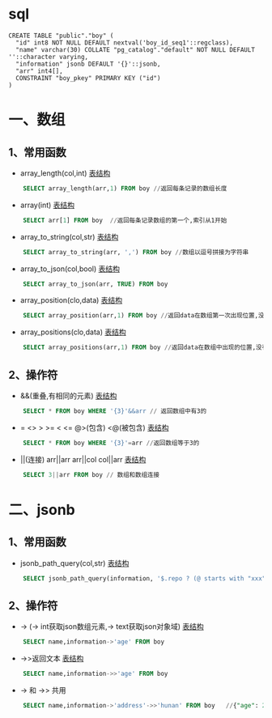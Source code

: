 # sql
```text
CREATE TABLE "public"."boy" (
  "id" int8 NOT NULL DEFAULT nextval('boy_id_seq1'::regclass),
  "name" varchar(30) COLLATE "pg_catalog"."default" NOT NULL DEFAULT ''::character varying,
  "information" jsonb DEFAULT '{}'::jsonb,
  "arr" int4[],
  CONSTRAINT "boy_pkey" PRIMARY KEY ("id")
)
```

# 一、数组
## 1、常用函数

- array_length(col,int) [表结构](#sql)
``` sql
    SELECT array_length(arr,1) FROM boy //返回每条记录的数组长度
```

- array(int)  [表结构](#sql)
``` sql
    SELECT arr[1] FROM boy  //返回每条记录数组的第一个,索引从1开始
```

- array_to_string(col,str) [表结构](#sql)
``` sql
    SELECT array_to_string(arr, ',') FROM boy //数组以逗号拼接为字符串
```

- array_to_json(col,bool) [表结构](#sql)
``` sql
    SELECT array_to_json(arr, TRUE) FROM boy 
```

- array_position(clo,data) [表结构](#sql)
``` sql
    SELECT array_position(arr,1) FROM boy //返回data在数组第一次出现位置,没有为null
```

- array_positions(clo,data) [表结构](#sql)
``` sql
    SELECT array_positions(arr,1) FROM boy //返回data在数组中出现的位置,没有为null
```

## 2、操作符
- &&(重叠,有相同的元素) [表结构](#sql)
``` sql
    SELECT * FROM boy WHERE '{3}'&&arr // 返回数组中有3的
```

- = <> > >= < <= @>(包含) <@(被包含) [表结构](#sql)
``` sql
    SELECT * FROM boy WHERE '{3}'=arr //返回数组等于3的
```

- ||(连接) arr||arr arr||col col||arr  [表结构](#sql)
``` sql
    SELECT 3||arr FROM boy // 数组和数组连接
```

# 二、jsonb

## 1、常用函数

- jsonb_path_query(col,str) [表结构](#sql)
``` sql
    SELECT jsonb_path_query(information, '$.repo ? (@ starts with "xxx")') FROM boy //repo字段中以xxx开头的
```

## 2、操作符
- -> (-> int获取json数组元素,-> text获取json对象域) [表结构](#sql)
``` sql
    SELECT name,information->'age' FROM boy 
```

- ->>返回文本 [表结构](#sql)
``` sql
    SELECT name,information->>'age' FROM boy 
```

- -> 和 ->> 共用
``` sql
    SELECT name,information->'address'->>'hunan' FROM boy   //{"age": 27, "address": {"hunan": "changsha"}} 返回changsha 
```